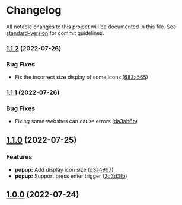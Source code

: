 # Changelog

All notable changes to this project will be documented in this file. See [standard-version](https://github.com/conventional-changelog/standard-version) for commit guidelines.

### [1.1.2](https://github.com/LightAPIs/get-site-favicon/compare/v1.1.1...v1.1.2) (2022-07-26)


### Bug Fixes

* Fix the incorrect size display of some icons ([683a565](https://github.com/LightAPIs/get-site-favicon/commit/683a565adbaa9fbb5b45359b82acbe567508ff81))

### [1.1.1](https://github.com/LightAPIs/get-site-favicon/compare/v1.1.0...v1.1.1) (2022-07-26)


### Bug Fixes

* Fixing some websites can cause errors ([da3ab6b](https://github.com/LightAPIs/get-site-favicon/commit/da3ab6b71c4cb469fb378f4a68cf7b2945a2fe46))

## [1.1.0](https://github.com/LightAPIs/get-site-favicon/compare/v1.0.0...v1.1.0) (2022-07-25)


### Features

* **popup:** Add display icon size ([d3a49b7](https://github.com/LightAPIs/get-site-favicon/commit/d3a49b7930ab1587ee7a57fe72111343275452fd))
* **popup:** Support press enter trigger ([2d3d3fb](https://github.com/LightAPIs/get-site-favicon/commit/2d3d3fb974c7c91c6d382be3a0c0803cb32fd3ef))

## [1.0.0](https://github.com/LightAPIs/get-site-favicon/compare/v0.1.0...v1.0.0) (2022-07-24)
